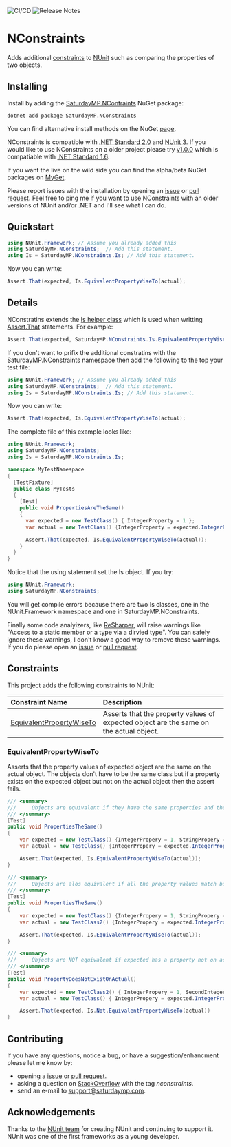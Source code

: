 ![CI/CD](https://github.com/saturdaymp/NConstraints/actions/workflows/ci.yml/badge.svg)
![Release Notes](https://github.com/saturdaymp/NConstraints/actions/workflows/release-notes.yml/badge.svg)

# NConstraints
Adds additional [constraints](https://github.com/nunit/docs/wiki/Constraints) to [NUnit](https://github.com/nunit/nunit) such as comparing the properties of two objects.

## Installing
Install by adding the [SaturdayMP.NContraints](https://www.nuget.org/packages/SaturdayMP.NConstraints) NuGet package:

```
dotnet add package SaturdayMP.NConstraints
```

You can find alternative install methods on the NuGet [page](https://www.nuget.org/packages/SaturdayMP.NConstraints).  

NConstraints is compatible with [.NET Standard 2.0](https://dotnet.microsoft.com/en-us/platform/dotnet-standard#versions) and [NUnit 3](https://github.com/nunit/nunit).  If you would like to use NConstraints on a older project please try [v1.0.0](https://www.nuget.org/packages/SaturdayMP.NConstraints/1.0.0) which is compatiable with [.NET Standard 1.6](https://dotnet.microsoft.com/en-us/platform/dotnet-standard#versions).

If you want the live on the wild side you can find the alpha/beta NuGet packages on [MyGet](https://www.myget.org/feed/saturdaymp/package/nuget/SaturdayMP.NConstraints).

Please report issues with the installation by opening an [issue](https://github.com/saturdaymp/NConstraints/issues) or [pull request](https://github.com/saturdaymp/NConstraints/pulls).  Feel free to ping me if you want to use NConstraints with an older versions of NUnit and/or .NET and I'll see what I can do.

## Quickstart
```C#
using NUnit.Framework; // Assume you already added this
using SaturdayMP.NConstraints;  // Add this statement.
using Is = SaturdayMP.NConstraints.Is; // Add this statement.
```

Now you can write:

```C#
Assert.That(expected, Is.EquivalentPropertyWiseTo(actual);
```

## Details
NConstratins extends the [Is helper class](https://github.com/nunit/nunit/blob/master/src/NUnitFramework/framework/Is.cs) which is used when writting [Assert.That](https://github.com/nunit/docs/wiki/Assertions) statements.  For example:

```C#
Assert.That(expected, SaturdayMP.NConstraints.Is.EquivalentPropertyWiseTo(actual);
```

If you don't want to prifix the additional constratins with the SaturdayMP.NConstraints namespace then add the following to the top your test file:

```C#
using NUnit.Framework; // Assume you already added this
using SaturdayMP.NConstraints;  // Add this statement.
using Is = SaturdayMP.NConstraints.Is; // Add this statement.
```

Now you can write:

```C#
Assert.That(expected, Is.EquivalentPropertyWiseTo(actual);
```

The complete file of this example looks like:

```C#
using NUnit.Framework;
using SaturdayMP.NConstraints;
using Is = SaturdayMP.NConstraints.Is;

namespace MyTestNamespace
{
  [TestFixture]
  public class MyTests
  {
    [Test]
    public void PropertiesAreTheSame()
    {
      var expected = new TestClass() { IntegerProperty = 1 };
      var actual = new TestClass() {IntegerProperty = expected.IntegerProperty};

      Assert.That(expected, Is.EquivalentPropertyWiseTo(actual));
    }
  }
}
```

Notice that the using statement set the Is object. If you try:

```C#
using NUnit.Framework; 
using SaturdayMP.NConstraints;
```

You will get compile errors because there are two Is classes, one in the NUnit.Framework namespace and one in SaturdayMP.NConstraints.

Finally some code analyizers, like [ReSharper](https://www.jetbrains.com/resharper/), will raise warnings like "Access to a static member or a type via a dirvied type".  You can safely ignore these warnings, I don't know a good way to remove these warnings.  If you do please open an [issue](https://github.com/saturdaymp/NConstraints/issues) or [pull request](https://github.com/saturdaymp/NConstraints/pulls).

## Constraints
This project adds the following constraints to NUnit:

| Constraint Name | Description |
|:---             |:---         |
| [EquivalentPropertyWiseTo](#equivalentpropertywiseto) | Asserts that the property values of expected object are the same on the actual object. |

###  EquivalentPropertyWiseTo
Asserts that the property values of expected object are the same on the actual object.  The objects don't have to be the same class but if a property exists on the expected object but not on the actual object then the assert fails.

```C#
/// <summary>
///     Objects are equivalent if they have the same properties and they are all the same.
/// </summary>
[Test]
public void PropertiesTheSame()
{
    var expected = new TestClass() {IntegerPropery = 1, StringPropery = "Test"};
    var actual = new TestClass() {IntegerPropery = expected.IntegerPropery, StringPropery = expected.StringPropery};

    Assert.That(expected, Is.EquivalentPropertyWiseTo(actual));
}

/// <summary>
///     Objects are alos equivalent if all the property values match but actual has properties not on actual.
/// </summary>
[Test]
public void PropertiesTheSame()
{
    var expected = new TestClass() {IntegerPropery = 1, StringPropery = "Test"};
    var actual = new TestClass2() {IntegerPropery = expected.IntegerPropery, SecondIntegerProperty = 2, StringPropery = expected.StringPropery};

    Assert.That(expected, Is.EquivalentPropertyWiseTo(actual));
}

/// <summary>
///     Objects are NOT equivalent if expected has a property not on actual.
/// </summary>
[Test]
public void PropertyDoesNotExistOnActual()
{
    var expected = new TestClass2() { IntegerPropery = 1, SecondIntegerProperty = 2, StringPropery = "Test"};
    var actual = new TestClass() { IntegerPropery = expected.IntegerPropery, StringPropery = expected.StringPropery};

    Assert.That(expected, Is.Not.EquivalentPropertyWiseTo(actual))
}
```

## Contributing 
If you have any questions, notice a bug, or have a suggestion/enhancment please let me know by:

- opening a [issue](https://github.com/saturdaymp/NConstraints/issues) or [pull request](https://github.com/saturdaymp/NConstraints/pulls).
- asking a question on [StackOverflow](https://stackoverflow.com/) with the tag *nconstraints*.
- send an e-mail to support@saturdaymp.com.

## Acknowledgements
Thanks to the [NUnit team](https://github.com/orgs/nunit/people) for creating NUnit and continuing to support it.  NUnit was one of the first frameworks as a young developer.
